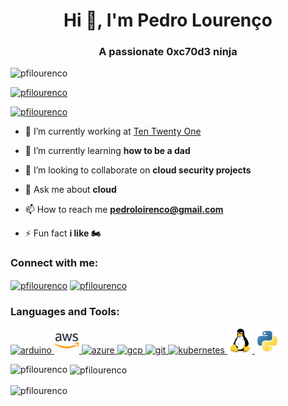 <h1 align="center">Hi 👋, I'm Pedro Lourenço</h1>
<h3 align="center">A passionate 0xc70d3 ninja </h3>

<p align="left"> <img src="https://komarev.com/ghpvc/?username=pfilourenco&label=Profile%20views&color=0e75b6&style=flat" alt="pfilourenco" /> </p>

<p align="left"> <a href="https://github.com/ryo-ma/github-profile-trophy"><img src="https://github-profile-trophy.vercel.app/?username=pfilourenco" alt="pfilourenco" /></a> </p>

<p align="left"> <a href="https://twitter.com/pfilourenco" target="blank"><img src="https://img.shields.io/twitter/follow/pfilourenco?logo=twitter&style=for-the-badge" alt="pfilourenco" /></a> </p>

- 🔭 I’m currently working at [Ten Twenty One](https://tentwentyone.io/)

- 🌱 I’m currently learning **how to be a dad**

- 👯 I’m looking to collaborate on **cloud security projects**

- 💬 Ask me about **cloud**

- 📫 How to reach me **pedroloirenco@gmail.com**

- ⚡ Fun fact **i like 🏍**

<h3 align="left">Connect with me:</h3>
<p align="left">
<a href="https://twitter.com/pfilourenco" target="blank"><img align="center" src="https://raw.githubusercontent.com/rahuldkjain/github-profile-readme-generator/master/src/images/icons/Social/twitter.svg" alt="pfilourenco" height="30" width="40" /></a>
<a href="https://linkedin.com/in/pfilourenco" target="blank"><img align="center" src="https://raw.githubusercontent.com/rahuldkjain/github-profile-readme-generator/master/src/images/icons/Social/linked-in-alt.svg" alt="pfilourenco" height="30" width="40" /></a>
</p>

<h3 align="left">Languages and Tools:</h3>
<p align="left"> <a href="https://www.arduino.cc/" target="_blank" rel="noreferrer"> <img src="https://cdn.worldvectorlogo.com/logos/arduino-1.svg" alt="arduino" width="40" height="40"/> </a> <a href="https://aws.amazon.com" target="_blank" rel="noreferrer"> <img src="https://raw.githubusercontent.com/devicons/devicon/master/icons/amazonwebservices/amazonwebservices-original-wordmark.svg" alt="aws" width="40" height="40"/> </a> <a href="https://azure.microsoft.com/en-in/" target="_blank" rel="noreferrer"> <img src="https://www.vectorlogo.zone/logos/microsoft_azure/microsoft_azure-icon.svg" alt="azure" width="40" height="40"/> </a> <a href="https://cloud.google.com" target="_blank" rel="noreferrer"> <img src="https://www.vectorlogo.zone/logos/google_cloud/google_cloud-icon.svg" alt="gcp" width="40" height="40"/> </a> <a href="https://git-scm.com/" target="_blank" rel="noreferrer"> <img src="https://www.vectorlogo.zone/logos/git-scm/git-scm-icon.svg" alt="git" width="40" height="40"/> </a> <a href="https://kubernetes.io" target="_blank" rel="noreferrer"> <img src="https://www.vectorlogo.zone/logos/kubernetes/kubernetes-icon.svg" alt="kubernetes" width="40" height="40"/> </a> <a href="https://www.linux.org/" target="_blank" rel="noreferrer"> <img src="https://raw.githubusercontent.com/devicons/devicon/master/icons/linux/linux-original.svg" alt="linux" width="40" height="40"/> </a> <a href="https://www.python.org" target="_blank" rel="noreferrer"> <img src="https://raw.githubusercontent.com/devicons/devicon/master/icons/python/python-original.svg" alt="python" width="40" height="40"/> </a> </p>

<p><img align="left" src="https://github-readme-stats.vercel.app/api/top-langs?username=pfilourenco&show_icons=true&locale=en&layout=compact" alt="pfilourenco" /></p>

<p>&nbsp;<img align="center" src="https://github-readme-stats.vercel.app/api?username=pfilourenco&show_icons=true&locale=en" alt="pfilourenco" /></p>

<p><img align="center" src="https://github-readme-streak-stats.herokuapp.com/?user=pfilourenco&" alt="pfilourenco" /></p>
